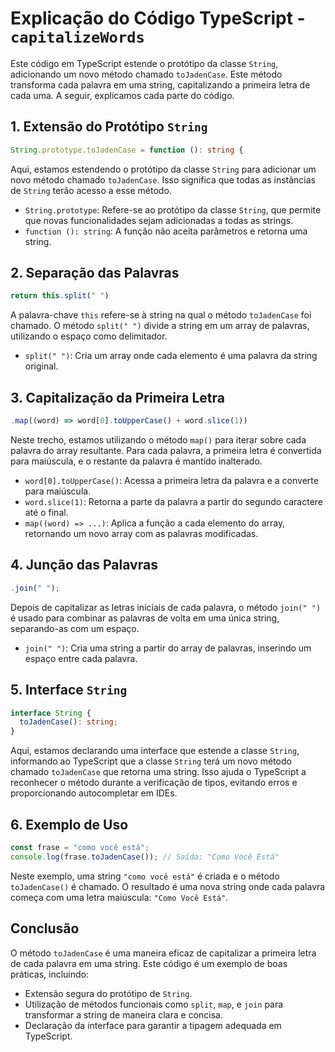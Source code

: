 
# Explicação do Código TypeScript - `capitalizeWords`

Este código em TypeScript estende o protótipo da classe `String`, adicionando um novo método chamado `toJadenCase`. Este método transforma cada palavra em uma string, capitalizando a primeira letra de cada uma. A seguir, explicamos cada parte do código.

## 1. Extensão do Protótipo `String`

```typescript
String.prototype.toJadenCase = function (): string {
```
Aqui, estamos estendendo o protótipo da classe `String` para adicionar um novo método chamado `toJadenCase`. Isso significa que todas as instâncias de `String` terão acesso a esse método.

- `String.prototype`: Refere-se ao protótipo da classe `String`, que permite que novas funcionalidades sejam adicionadas a todas as strings.
- `function (): string`: A função não aceita parâmetros e retorna uma string.

## 2. Separação das Palavras

```typescript
return this.split(" ")
```

A palavra-chave `this` refere-se à string na qual o método `toJadenCase` foi chamado. O método `split(" ")` divide a string em um array de palavras, utilizando o espaço como delimitador.

- `split(" ")`: Cria um array onde cada elemento é uma palavra da string original.

## 3. Capitalização da Primeira Letra

```typescript
.map((word) => word[0].toUpperCase() + word.slice(1))
```

Neste trecho, estamos utilizando o método `map()` para iterar sobre cada palavra do array resultante. Para cada palavra, a primeira letra é convertida para maiúscula, e o restante da palavra é mantido inalterado.

- `word[0].toUpperCase()`: Acessa a primeira letra da palavra e a converte para maiúscula.
- `word.slice(1)`: Retorna a parte da palavra a partir do segundo caractere até o final.
- `map((word) => ...)`: Aplica a função a cada elemento do array, retornando um novo array com as palavras modificadas.

## 4. Junção das Palavras

```typescript
.join(" ");
```

Depois de capitalizar as letras iniciais de cada palavra, o método `join(" ")` é usado para combinar as palavras de volta em uma única string, separando-as com um espaço.

- `join(" ")`: Cria uma string a partir do array de palavras, inserindo um espaço entre cada palavra.

## 5. Interface `String`

```typescript
interface String {
  toJadenCase(): string;
}
```

Aqui, estamos declarando uma interface que estende a classe `String`, informando ao TypeScript que a classe `String` terá um novo método chamado `toJadenCase` que retorna uma string. Isso ajuda o TypeScript a reconhecer o método durante a verificação de tipos, evitando erros e proporcionando autocompletar em IDEs.

## 6. Exemplo de Uso

```typescript
const frase = "como você está";
console.log(frase.toJadenCase()); // Saída: "Como Você Está"
```

Neste exemplo, uma string `"como você está"` é criada e o método `toJadenCase()` é chamado. O resultado é uma nova string onde cada palavra começa com uma letra maiúscula: `"Como Você Está"`.

## Conclusão

O método `toJadenCase` é uma maneira eficaz de capitalizar a primeira letra de cada palavra em uma string. Este código é um exemplo de boas práticas, incluindo:

- Extensão segura do protótipo de `String`.
- Utilização de métodos funcionais como `split`, `map`, e `join` para transformar a string de maneira clara e concisa.
- Declaração da interface para garantir a tipagem adequada em TypeScript.
